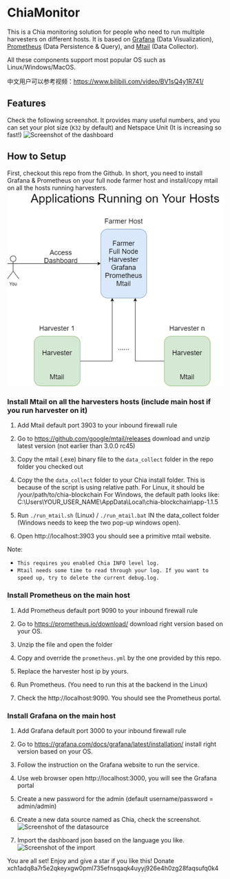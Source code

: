 # ChiaMonitor
This is a Chia monitoring solution for people who need to run multiple harvesters on different hosts.
It is based on [Grafana](https://grafana.com/docs/grafana/latest/installation/) (Data Visualization), [Prometheus](https://prometheus.io/docs/prometheus/latest/installation/) (Data Persistence & Query), and [Mtail](https://github.com/google/mtail/releases) (Data Collector).

All these components support most popular OS such as Linux/Windows/MacOS.

中文用户可以参考视频：https://www.bilibili.com/video/BV1sQ4y1R741/

## Features
Check the following screenshot. It provides many useful numbers, and you can set your plot size (`K32` by default) and Netspace Unit (It is increasing so fast!)
![Screenshot of the dashboard](/screenshot.PNG "Screenshot of the dashboard")

## How to Setup
First, checkout this repo from the Github.
In short, you need to install Grafana & Prometheus on your full node farmer host and install/copy mtail on all the hosts running harvesters.
![Overall](/overall.png "High level architecture")

### Install Mtail on all the harvesters hosts (include main host if you run harvester on it)
1. Add Mtail default port 3903 to your inbound firewall rule

2. Go to https://github.com/google/mtail/releases download and unzip latest version (not earlier than 3.0.0 rc45)

3. Copy the mtail (.exe) binary file to the `data_collect` folder in the repo folder you checked out

4. Copy the the `data_collect` folder to your Chia install folder. This is because of the script is using relative path.
For Linux, it should be /your/path/to/chia-blockchain
For Windows, the default path looks like: C:\Users\YOUR_USER_NAME\AppData\Local\chia-blockchain\app-1.1.5

5. Run `./run_mtail.sh` (Linux) / `./run_mtail.bat`  IN the data_collect folder (Windows needs to keep the two pop-up windows open).

6. Open http://localhost:3903 you should see a primitive mtail website.

Note:
* `This requires you enabled Chia INFO level log.`
* `Mtail needs some time to read through your log. If you want to speed up, try to delete the current debug.log.`

### Install Prometheus on the main host
1. Add Prometheus default port 9090 to your inbound firewall rule

2. Go to https://prometheus.io/download/ download right version based on your OS.

3. Unzip the file and open the folder

4. Copy and override the `prometheus.yml` by the one provided by this repo.

5. Replace the harvester host ip by yours.

6. Run Prometheus. (You need to run this at the backend in the Linux)

7. Check the http://localhost:9090. You should see the Prometheus portal.


### Install Grafana on the main host

1. Add Grafana default port 3000 to your inbound firewall rule

2. Go to https://grafana.com/docs/grafana/latest/installation/ install right version based on your OS.

3. Follow the instruction on the Grafana website to run the service.

4. Use web browser open http://localhost:3000, you will see the Grafana portal

5. Create a new password for the admin (default username/password = admin/admin)

6. Create a new data source named as Chia, check the screenshot.
![Screenshot of the datasource](/datasource.PNG "Screenshot of the datasource")

7. Import the dashboard json based on the language you like.
![Screenshot of the import](/import.PNG "Screenshot of the import")


You are all set! Enjoy and give a star if you like this!
Donate xch1adq8a7r5e2qkeyxgw0pml735efnsqaqk4uyyj926e4h0zg28faqsufq0k4
